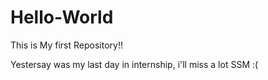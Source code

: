 # Hello-World
This is My first Repository!!

Yestersay was my last day in internship, i'll miss a lot SSM :(
